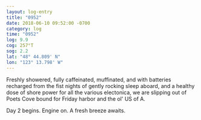 ```yaml
---
layout: log-entry
title: "0952"
date: 2018-06-10 09:52:00 -0700
category: log
time: "0952"
log: 9.9
cog: 257°T
sog: 2.2
lat: "48° 44.809' N"
lon: "123° 13.798' W"
---
```


Freshly showered, fully caffeinated, muffinated, and with batteries recharged from the fist nights of gently rocking sleep aboard, and a healthy dose of shore power for all the various electonica, we are slipping out of Poets Cove bound for Friday harbor and the ol' US of A.

Day 2 begins. Engine on. A fresh breeze awaits.

